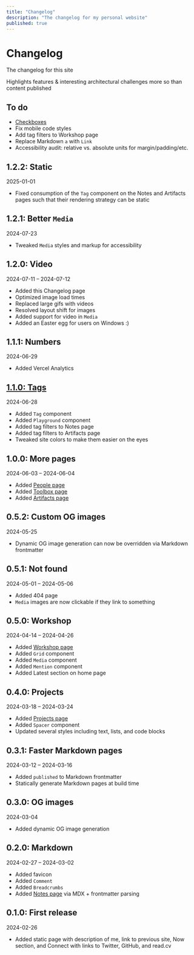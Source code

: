 ```yaml
---
title: "Changelog"
description: "The changelog for my personal website"
published: true
---
```


# Changelog

<Comment type="block">The changelog for this site</Comment>

<Comment type="block">Highlights features & interesting architectural challenges more so than content published</Comment>

## To do

- [Checkboxes](https://moderncss.dev/pure-css-custom-checkbox-style)
- Fix mobile code styles
- Add tag filters to Workshop page
- Replace Markdown `a` with `Link`
- Accessibility audit: relative vs. absolute units for margin/padding/etc.

## 1.2.2: Static

<Comment type="block">2025-01-01</Comment>

- Fixed consumption of the `Tag` component on the Notes and Artifacts pages such that their rendering strategy can be static

## 1.2.1: Better `Media`

<Comment type="block">2024-07-23</Comment>

- Tweaked `Media` styles and markup for accessibility

## 1.2.0: Video

<Comment type="block">2024-07-11 – 2024-07-12</Comment>

- Added this Changelog page
- Optimized image load times
- Replaced large gifs with videos
- Resolved layout shift for images
- Added support for video in `Media`
- Added an Easter egg for users on Windows :)

## 1.1.1: Numbers

<Comment type="block">2024-06-29</Comment>

- Added Vercel Analytics

## [1.1.0: Tags](/notes/site-v1-1)

<Comment type="block">2024-06-28</Comment>

- Added `Tag` component
- Added `Playground` component
- Added tag filters to Notes page
- Added tag filters to Artifacts page
- Tweaked site colors to make them easier on the eyes

## 1.0.0: More pages

<Comment type="block">2024-06-03 – 2024-06-04</Comment>

- Added [People page](/people)
- Added [Toolbox page](/toolbox)
- Added [Artifacts page](/artifacts)

## 0.5.2: Custom OG images

<Comment type="block">2024-05-25</Comment>

- Dynamic OG image generation can now be overridden via Markdown frontmatter

## 0.5.1: Not found

<Comment type="block">2024-05-01 – 2024-05-06</Comment>

- Added 404 page
- `Media` images are now clickable if they link to something

## 0.5.0: Workshop

<Comment type="block">2024-04-14 – 2024-04-26</Comment>

- Added [Workshop page](/workshop)
- Added `Grid` component
- Added `Media` component
- Added `Mention` component
- Added Latest section on home page

## 0.4.0: Projects

<Comment type="block">2024-03-18 – 2024-03-24</Comment>

- Added [Projects page](/projects)
- Added `Spacer` component
- Updated several styles including text, lists, and code blocks

## 0.3.1: Faster Markdown pages

<Comment type="block">2024-03-12 – 2024-03-16</Comment>

- Added `published` to Markdown frontmatter
- Statically generate Markdown pages at build time

## 0.3.0: OG images

<Comment type="block">2024-03-04</Comment>

- Added dynamic OG image generation

## 0.2.0: Markdown

<Comment type="block">2024-02-27 – 2024-03-02</Comment>

- Added favicon
- Added `Comment`
- Added `Breadcrumbs`
- Added [Notes page](/notes) via MDX + frontmatter parsing

## 0.1.0: First release

<Comment type="block">2024-02-26</Comment>

- Added static page with description of me, link to previous site, Now section, and Connect with links to Twitter, GitHub, and read.cv
